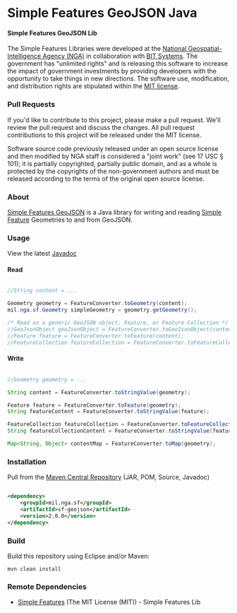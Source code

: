 # Simple Features GeoJSON Java

#### Simple Features GeoJSON Lib ####

The Simple Features Libraries were developed at the [National Geospatial-Intelligence Agency (NGA)](http://www.nga.mil/) in collaboration with [BIT Systems](http://www.bit-sys.com/). The government has "unlimited rights" and is releasing this software to increase the impact of government investments by providing developers with the opportunity to take things in new directions. The software use, modification, and distribution rights are stipulated within the [MIT license](http://choosealicense.com/licenses/mit/).

### Pull Requests ###
If you'd like to contribute to this project, please make a pull request. We'll review the pull request and discuss the changes. All pull request contributions to this project will be released under the MIT license.

Software source code previously released under an open source license and then modified by NGA staff is considered a "joint work" (see 17 USC § 101); it is partially copyrighted, partially public domain, and as a whole is protected by the copyrights of the non-government authors and must be released according to the terms of the original open source license.

### About ###

[Simple Features GeoJSON](http://ngageoint.github.io/simple-features-geojson-java/) is a Java library for writing and reading [Simple Feature](https://github.com/ngageoint/simple-features-java) Geometries to and from GeoJSON.

### Usage ###

View the latest [Javadoc](http://ngageoint.github.io/simple-features-geojson-java/docs/api/)

#### Read ####

```java

//String content = ...    

Geometry geometry = FeatureConverter.toGeometry(content);
mil.nga.sf.Geometry simpleGeometry = geometry.getGeometry();

/* Read as a generic GeoJSON object, Feature, or Feature Collection */
//GeoJsonObject geoJsonObject = FeatureConverter.toGeoJsonObject(content);
//Feature feature = FeatureConverter.toFeature(content);
//FeatureCollection featureCollection = FeatureConverter.toFeatureCollection(content);

```

#### Write ####

```java

//Geometry geometry = ...

String content = FeatureConverter.toStringValue(geometry);

Feature feature = FeatureConverter.toFeature(geometry);
String featureContent = FeatureConverter.toStringValue(feature);

FeatureCollection featureCollection = FeatureConverter.toFeatureCollection(geometry);
String featureCollectionContent = FeatureConverter.toStringValue(featureCollection);

Map<String, Object> contentMap = FeatureConverter.toMap(geometry);

```

### Installation ###

Pull from the [Maven Central Repository](http://search.maven.org/#artifactdetails|mil.nga.sf|sf-geojson|2.0.0|jar) (JAR, POM, Source, Javadoc)

```xml

<dependency>
    <groupId>mil.nga.sf</groupId>
    <artifactId>sf-geojson</artifactId>
    <version>2.0.0</version>
</dependency>

```

### Build ###

Build this repository using Eclipse and/or Maven:

    mvn clean install

### Remote Dependencies ###

* [Simple Features](https://github.com/ngageoint/simple-features-java) (The MIT License (MIT)) - Simple Features Lib
